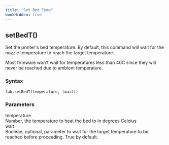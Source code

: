 ```yaml
---
title: "Set Bed Temp"
bookHidden: true
---
```


<h2 class="ref-header">setBedT()</h2>
Set the printer's bed temperature. By default, this command will wait for the nozzle temperature to reach the target temperature.

Most firmware won't wait for temperatures less than 40C since they will never be reached due to ambient temperature.

### Syntax
```
fab.setBedT(temperature, [wait])
```

### Parameters
<div class="grid-container">
 <div class="grid-item">temperature</div>
 <div class="grid-item">Number, the temperature to heat the bed to in degrees Celcius</div>

 <div class="grid-item">wait</div>
 <div class="grid-item">Boolean, optional, parameter to wait for the target temperature to be reached before proceeding. True by default.</div>
</div>